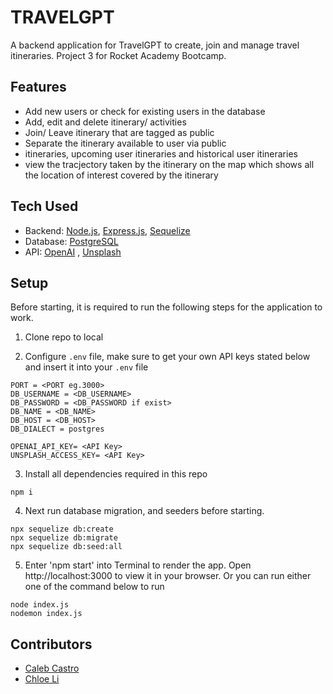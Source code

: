 # TRAVELGPT

A backend application for TravelGPT to create, join and manage travel itineraries.
Project 3 for Rocket Academy Bootcamp.

## Features

- Add new users or check for existing users in the database
- Add, edit and delete itinerary/ activities
- Join/ Leave itinerary that are tagged as public
- Separate the itinerary available to user via public
- itineraries, upcoming user itineraries and historical user itineraries
- view the tracjectory taken by the itinerary on the map which shows all the location of interest covered by the itinerary

## Tech Used

- Backend: [Node.js](https://nodejs.org/en), [Express.js](https://expressjs.com/), [Sequelize](https://sequelize.org/)
- Database: [PostgreSQL](https://www.postgresql.org/)
- API: [OpenAI](https://openai.com/product) , [Unsplash](https://unsplash.com/)

## Setup

Before starting, it is required to run the following steps for the application to work.

1. Clone repo to local

2. Configure `.env` file, make sure to get your own API keys stated below and insert it into your `.env` file

```
PORT = <PORT eg.3000>
DB_USERNAME = <DB_USERNAME>
DB_PASSWORD = <DB_PASSWORD if exist>
DB_NAME = <DB_NAME>
DB_HOST = <DB_HOST>
DB_DIALECT = postgres

OPENAI_API_KEY= <API Key>
UNSPLASH_ACCESS_KEY= <API Key>
```

3. Install all dependencies required in this repo

```
npm i
```

4. Next run database migration, and seeders before starting.

```
npx sequelize db:create
npx sequelize db:migrate
npx sequelize db:seed:all
```

5. Enter 'npm start' into Terminal to render the app. Open http://localhost:3000 to view it in your browser. Or you can run either one of the command below to run

```
node index.js
nodemon index.js
```

## Contributors

- [Caleb Castro](https://github.com/calebcianc)
- [Chloe Li](https://github.com/khloeli)
